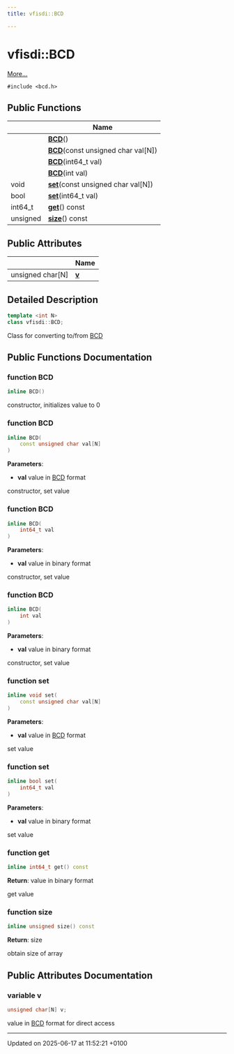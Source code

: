```yaml
---
title: vfisdi::BCD

---
```


# vfisdi::BCD



 [More...](#detailed-description)


`#include <bcd.h>`

## Public Functions

|                | Name           |
| -------------- | -------------- |
| | **[BCD](classvfisdi_1_1_b_c_d.md#function-bcd)**() |
| | **[BCD](classvfisdi_1_1_b_c_d.md#function-bcd)**(const unsigned char val[N]) |
| | **[BCD](classvfisdi_1_1_b_c_d.md#function-bcd)**(int64_t val) |
| | **[BCD](classvfisdi_1_1_b_c_d.md#function-bcd)**(int val) |
| void | **[set](classvfisdi_1_1_b_c_d.md#function-set)**(const unsigned char val[N]) |
| bool | **[set](classvfisdi_1_1_b_c_d.md#function-set)**(int64_t val) |
| int64_t | **[get](classvfisdi_1_1_b_c_d.md#function-get)**() const |
| unsigned | **[size](classvfisdi_1_1_b_c_d.md#function-size)**() const |

## Public Attributes

|                | Name           |
| -------------- | -------------- |
| unsigned char[N] | **[v](classvfisdi_1_1_b_c_d.md#variable-v)**  |

## Detailed Description

```cpp
template <int N>
class vfisdi::BCD;
```


Class for converting to/from [BCD](classvfisdi_1_1_b_c_d.md)

## Public Functions Documentation

### function BCD

```cpp
inline BCD()
```


constructor, initializes value to 0 


### function BCD

```cpp
inline BCD(
    const unsigned char val[N]
)
```


**Parameters**: 

  * **val** value in [BCD](classvfisdi_1_1_b_c_d.md) format 


constructor, set value


### function BCD

```cpp
inline BCD(
    int64_t val
)
```


**Parameters**: 

  * **val** value in binary format 


constructor, set value


### function BCD

```cpp
inline BCD(
    int val
)
```


**Parameters**: 

  * **val** value in binary format 


constructor, set value


### function set

```cpp
inline void set(
    const unsigned char val[N]
)
```


**Parameters**: 

  * **val** value in [BCD](classvfisdi_1_1_b_c_d.md) format 


set value


### function set

```cpp
inline bool set(
    int64_t val
)
```


**Parameters**: 

  * **val** value in binary format 


set value


### function get

```cpp
inline int64_t get() const
```


**Return**: value in binary format 

get value 


### function size

```cpp
inline unsigned size() const
```


**Return**: size 

obtain size of array 


## Public Attributes Documentation

### variable v

```cpp
unsigned char[N] v;
```


value in [BCD](classvfisdi_1_1_b_c_d.md) format for direct access 


-------------------------------

Updated on 2025-06-17 at 11:52:21 +0100